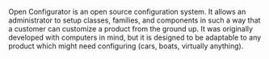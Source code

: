 Open Configurator is an open source configuration system.  It allows an administrator to setup classes, families, and components in such a way that a customer can customize a product from the ground up.  It was originally developed with computers in mind, but it is designed to be adaptable to any product which might need configuring (cars, boats, virtually anything).
